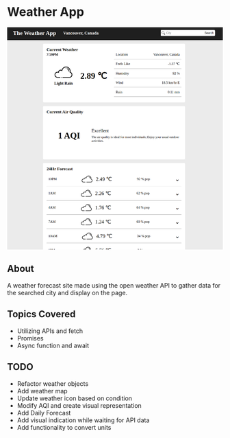 # Weather App

![My Image](UI.png)

## About

A weather forecast site made using the open weather API to gather data for the searched city and display on the page.

## Topics Covered

-   Utilizing APIs and fetch
-   Promises
-   Async function and await

## TODO

-   Refactor weather objects
-   Add weather map
-   Update weather icon based on condition
-   Modify AQI and create visual representation
-   Add Daily Forecast
-   Add visual indication while waiting for API data
-   Add functionality to convert units
